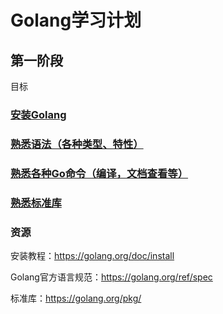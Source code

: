 # Golang学习计划

## 第一阶段

目标

### [安装Golang](https://github.com/weilyf2017/build-web-application-with-golang/blob/master/zh/01.1.md)
### [熟悉语法（各种类型、特性）](https://github.com/weilyf2017/Blog/blob/master/Go/go%E8%AF%AD%E8%A8%80%E7%B1%BB%E5%9E%8B.md)
### [熟悉各种Go命令（编译，文档查看等）](https://github.com/weilyf2017/Blog/blob/master/Go/Go%20%E5%9F%BA%E6%9C%AC%E5%91%BD%E4%BB%A4.md)
### [熟悉标准库](https://studygolang.com/pkgdoc)
### 资源

安装教程：https://golang.org/doc/install

Golang官方语言规范：https://golang.org/ref/spec

标准库：https://golang.org/pkg/
